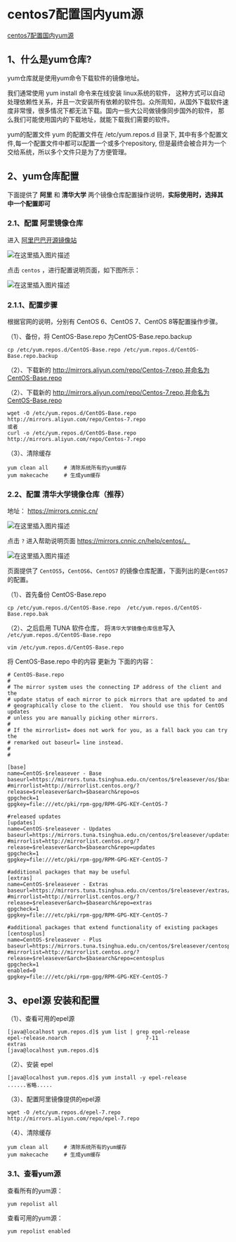 # centos7配置国内yum源

[centos7配置国内yum源](https://blog.csdn.net/xiaojin21cen/article/details/84726193)

## 1、什么是yum仓库?

yum仓库就是使用yum命令下载软件的镜像地址。

我们通常使用 yum install 命令来在线安装 linux系统的软件， 这种方式可以自动处理依赖性关系，并且一次安装所有依赖的软件包。众所周知，从国外下载软件速度非常慢，很多情况下都无法下载。国内一些大公司做镜像同步国外的软件， 那么我们可能使用国内的下载地址，就能下载我们需要的软件。

yum的配置文件
yum 的配置文件在 /etc/yum.repos.d 目录下, 其中有多个配置文件,每一个配置文件中都可以配置一个或多个repository, 但是最终会被合并为一个交给系统，所以多个文件只是为了方便管理。

## 2、yum仓库配置

下面提供了 **阿里** 和 **清华大学** 两个镜像仓库配置操作说明，**实际使用时，选择其中一个配置即可**

### 2.1、配置 阿里镜像仓库

进入 [阿里巴巴开源镜像站](https://developer.aliyun.com/mirror/)

![在这里插入图片描述](Imag/20201209100455617.png)

点击 `centos` ，进行配置说明页面，如下图所示：

![在这里插入图片描述](Imag/20201209100634286.png)

### 2.1.1、配置步骤

根据官网的说明，分别有 CentOS 6、CentOS 7、CentOS 8等配置操作步骤。

（1）、备份，将 CentOS-Base.repo 为CentOS-Base.repo.backup

```
cp /etc/yum.repos.d/CentOS-Base.repo /etc/yum.repos.d/CentOS-Base.repo.backup
```


（2）、下载新的 http://mirrors.aliyun.com/repo/Centos-7.repo,并命名为CentOS-Base.repo

（2）、下载新的 http://mirrors.aliyun.com/repo/Centos-7.repo,并命名为CentOS-Base.repo

```
wget -O /etc/yum.repos.d/CentOS-Base.repo http://mirrors.aliyun.com/repo/Centos-7.repo
或者
curl -o /etc/yum.repos.d/CentOS-Base.repo http://mirrors.aliyun.com/repo/Centos-7.repo
```


（3）、清除缓存

```
yum clean all     # 清除系统所有的yum缓存
yum makecache     # 生成yum缓存
```

### 2.2、配置 清华大学镜像仓库（推荐）

地址： https://mirrors.cnnic.cn/

![在这里插入图片描述](Imag/2018120218352849.png)

点击 `?` 进入帮助说明页面 https://mirrors.cnnic.cn/help/centos/。

![在这里插入图片描述](Imag/2018120218370537.png)

页面提供了 `CentOS5`，`CentOS6`、`CentOS7` 的镜像仓库配置，下面列出的是`CentOS7`的配置。

（1）、首先备份 CentOS-Base.repo

```
cp /etc/yum.repos.d/CentOS-Base.repo  /etc/yum.repos.d/CentOS-Base.repo.bak
```

（2）、之后启用 TUNA 软件仓库， 将`清华大学镜像仓库信息`写入 `/etc/yum.repos.d/CentOS-Base.repo`

```
vim /etc/yum.repos.d/CentOS-Base.repo
```

将 CentOS-Base.repo 中的内容 更新为 下面的内容：

```
# CentOS-Base.repo
#
# The mirror system uses the connecting IP address of the client and the
# update status of each mirror to pick mirrors that are updated to and
# geographically close to the client.  You should use this for CentOS updates
# unless you are manually picking other mirrors.
#
# If the mirrorlist= does not work for you, as a fall back you can try the
# remarked out baseurl= line instead.
#
#

[base]
name=CentOS-$releasever - Base
baseurl=https://mirrors.tuna.tsinghua.edu.cn/centos/$releasever/os/$basearch/
#mirrorlist=http://mirrorlist.centos.org/?release=$releasever&arch=$basearch&repo=os
gpgcheck=1
gpgkey=file:///etc/pki/rpm-gpg/RPM-GPG-KEY-CentOS-7

#released updates
[updates]
name=CentOS-$releasever - Updates
baseurl=https://mirrors.tuna.tsinghua.edu.cn/centos/$releasever/updates/$basearch/
#mirrorlist=http://mirrorlist.centos.org/?release=$releasever&arch=$basearch&repo=updates
gpgcheck=1
gpgkey=file:///etc/pki/rpm-gpg/RPM-GPG-KEY-CentOS-7

#additional packages that may be useful
[extras]
name=CentOS-$releasever - Extras
baseurl=https://mirrors.tuna.tsinghua.edu.cn/centos/$releasever/extras/$basearch/
#mirrorlist=http://mirrorlist.centos.org/?release=$releasever&arch=$basearch&repo=extras
gpgcheck=1
gpgkey=file:///etc/pki/rpm-gpg/RPM-GPG-KEY-CentOS-7

#additional packages that extend functionality of existing packages
[centosplus]
name=CentOS-$releasever - Plus
baseurl=https://mirrors.tuna.tsinghua.edu.cn/centos/$releasever/centosplus/$basearch/
#mirrorlist=http://mirrorlist.centos.org/?release=$releasever&arch=$basearch&repo=centosplus
gpgcheck=1
enabled=0
gpgkey=file:///etc/pki/rpm-gpg/RPM-GPG-KEY-CentOS-7
```

## 3、epel源 安装和配置

（1）、查看可用的epel源

```
[java@localhost yum.repos.d]$ yum list | grep epel-release
epel-release.noarch                         7-11                       extras   
[java@localhost yum.repos.d]$ 
```

（2）、安装 epel

```
[java@localhost yum.repos.d]$ yum install -y epel-release
......省略.....
```

（3）、配置阿里镜像提供的epel源

```
wget -O /etc/yum.repos.d/epel-7.repo  http://mirrors.aliyun.com/repo/epel-7.repo
```

（4）、清除缓存

```
yum clean all     # 清除系统所有的yum缓存
yum makecache     # 生成yum缓存
```

### 3.1、查看yum源

查看所有的yum源：

```
yum repolist all
```

查看可用的yum源：

```
yum repolist enabled
```

